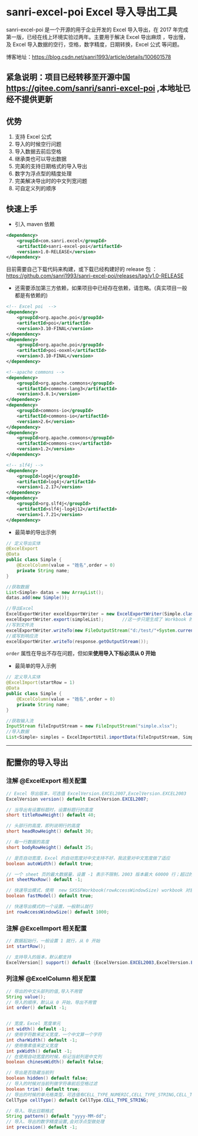 # sanri-excel-poi Excel 导入导出工具

sanri-excel-poi 是一个开源的用于企业开发的 Excel 导入导出，在 2017 年完成第一版，已经在线上环境实验过两年。主要用于解决 Excel 导出麻烦 ，导出慢，及 Excel 导入数据的空行，空格，数字精度，日期转换，Excel 公式 等问题。

博客地址：https://blog.csdn.net/sanri1993/article/details/100601578

**紧急说明：项目已经转移至开源中国 https://gitee.com/sanri/sanri-excel-poi ,本地址已经不提供更新** 
-----

## 优势

1. 支持 Excel 公式 
2. 导入的时候空行问题
3. 导入数据去前后空格
4. 继承类也可以导出数据
5. 完美的支持日期格式的导入导出
6. 数字为浮点型的精度处理
7. 完美解决导出时的中文列宽问题
8. 可自定义列的顺序

## 快速上手

* 引入 maven 依赖

```xml
<dependency>
    <groupId>com.sanri.excel</groupId>
    <artifactId>sanri-excel-poi</artifactId>
    <version>1.0-RELEASE</version>
</dependency>
```

目前需要自己下载代码来构建，或下载已经构建好的 release 包 ：
https://github.com/sanri1993/sanri-excel-poi/releases/tag/v1.0-RELEASE

* 还需要添加第三方依赖，如果项目中已经存在依赖，请忽略。(真实项目一般都是有依赖的)

```xml
<!-- Excel poi  -->
<dependency>
    <groupId>org.apache.poi</groupId>
    <artifactId>poi</artifactId>
    <version>3.10-FINAL</version>
</dependency>
<dependency>
    <groupId>org.apache.poi</groupId>
    <artifactId>poi-ooxml</artifactId>
    <version>3.10-FINAL</version>
</dependency>

<!--apache commons -->
<dependency>
    <groupId>org.apache.commons</groupId>
    <artifactId>commons-lang3</artifactId>
    <version>3.8.1</version>
</dependency>
<dependency>
    <groupId>commons-io</groupId>
    <artifactId>commons-io</artifactId>
    <version>2.6</version>
</dependency>
<dependency>
    <groupId>org.apache.commons</groupId>
    <artifactId>commons-csv</artifactId>
    <version>1.2</version>
</dependency>

<!-- slf4j -->
<dependency>
    <groupId>log4j</groupId>
    <artifactId>log4j</artifactId>
    <version>1.2.17</version>
</dependency>
<dependency>
    <groupId>org.slf4j</groupId>
    <artifactId>slf4j-log4j12</artifactId>
    <version>1.7.21</version>
</dependency>
```

* 最简单的导出示例

```java
// 定义导出实体
@ExcelExport
@Data
public class Simple {
    @ExcelColumn(value = "姓名",order = 0)
    private String name;
}

//获取数据
List<Simple> datas = new ArrayList();
datas.add(new Simple());

//导出Excel 
ExcelExportWriter excelExportWriter = new ExcelExportWriter(Simple.class);
excelExportWriter.export(simpleList);		//这一步只是生成了 Workbook 的数据，还需要用户来决定输出到哪
//写到文件流
excelExportWriter.writeTo(new FileOutputStream("d:/test/"+System.currentTimeMillis()+".xlsx"));
//或写到响应流
excelExportWriter.writeTo(response.getOutputStream());
```

 `order` 属性在导出不存在问题，但如果**使用导入下标必须从 0 开始**



* 最简单的导入示例

```java
// 定义导入实体
@ExcelImport(startRow = 1)
@Data
public class Simple {
    @ExcelColumn(value = "姓名",order = 0)
    private String name;
}

//获取输入流
InputStream fileInputStream = new FileInputStream("simple.xlsx");
//导入数据
List<Simple> simples = ExcelImportUtil.importData(fileInputStream, Simple.class);
```

-----

## 配置你的导入导出

### 注解 @ExcelExport 相关配置

```java
// Excel 导出版本，可选值 ExcelVersion.EXCEL2007,ExcelVersion.EXCEL2003
ExcelVersion version() default ExcelVersion.EXCEL2007;

// 当导出有设置标题时，设置标题行的高度
short titleRowHeight() default 40;

// 头部行的高度，即列说明行的高度 
short headRowHeight() default 30;

// 每一行数据的高度
short bodyRowHeight() default 25;

// 是否自动宽度，Excel 的自动宽度对中文支持不好，我这里对中文宽度做了适应
boolean autoWidth() default true;

// 一个 sheet 页的最大数据量，设置 -1 表示不限制，2003 版本最大 60000 行；超过的行数会另起 sheet 页
int sheetMaxRow() default -1;

// 快速导出模式，使用  new SXSSFWorkbook(rowAccessWindowSize) workbook 对象 
boolean fastModel() default true;

// 快速导出模式的一个设置，一般默认就行
int rowAccessWindowSize() default 1000;

```

### 注解 @ExcelImport 相关配置

```java
// 数据起始行，一般设置 1 就行，从 0 开始
int startRow();

// 支持导入的版本，默认都支持
ExcelVersion[] support() default {ExcelVersion.EXCEL2003,ExcelVersion.EXCEL2007};
```



### 列注解 @ExcelColumn 相关配置

```java
// 导出的中文头部列的值,导入不用管
String value();
// 导入的顺序，默认从 0 开始，导出不用管
int order() default -1;


// 宽度，Excel 宽度单元
int width() default -1;
// 使用字符数来定义宽度，一个中文算一个字符
int charWidth() default -1;
// 使用像素值来定义宽度
int pxWidth() default -1;
// 在使用自动宽度的时候，标记当前列是中文列
boolean chineseWidth() default false;

// 导出是否隐藏当前列
boolean hidden() default false;
// 导入的时候对当前列做字符串前后空格过滤 
boolean trim() default true;
// 导出的时候的单元格类型，可选值有CELL_TYPE_NUMERIC,CELL_TYPE_STRING,CELL_TYPE_BLANK,CELL_TYPE_BOOLEAN
CellType cellType() default CellType.CELL_TYPE_STRING;

// 导入、导出日期格式
String pattern() default "yyyy-MM-dd";
// 导入、导出的数字精度设置,会对浮点型做处理
int precision() default -1;
```
